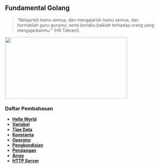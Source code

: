 ## Fundamental Golang

> "Belajarlah kamu semua, dan mengajarlah kamu semua, dan hormatilah guru-gurumu, serta berlaku baiklah terhadap orang yang mengajarkanmu." (HR Tabrani).

<img src="https://miro.medium.com/max/1576/1*Ifpd_HtDiK9u6h68SZgNuA.png" data-canonical-src="https://miro.medium.com/max/1576/1*Ifpd_HtDiK9u6h68SZgNuA.png" width="400" height="200" />

### Daftar Pembahasan

- [**Hello World**](https://github.com/Sigit-Wasis/Fundamental-Golang/blob/master/hello-world.go) 
- [**Variabel**](https://github.com/Sigit-Wasis/Fundamental-Golang/blob/master/variable.go)
- [**Tipe Data**](https://github.com/Sigit-Wasis/Fundamental-Golang/blob/master/tipe-data.go)
- [**Konstanta**](https://github.com/Sigit-Wasis/Fundamental-Golang/blob/master/konstanta.go)
- [**Operator**](https://github.com/Sigit-Wasis/Fundamental-Golang/blob/master/operator.go)
- [**Pengkondisian**](https://github.com/Sigit-Wasis/Fundamental-Golang/blob/master/kondisi.go)
- [**Perulangan**](https://github.com/Sigit-Wasis/Fundamental-Golang/blob/master/perulangan.go)
- [**Array**](https://github.com/Sigit-Wasis/Fundamental-Golang/blob/master/array.go)
- [**HTTP Server**](https://github.com/Sigit-Wasis/Fundamental-Golang/blob/master/http-server.go)